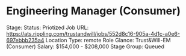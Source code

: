 # Engineering Manager (Consumer)

Stage: Status: Priotized
Job URL: https://ats.rippling.com/trustandwill/jobs/552d8c16-905a-4d1c-a0e6-697ebbb235a4
Location Type: remote
Role Glance: Trust&Will-EM (Consumer)
Salary: $154,000 - $208,000
Stage Group: Queued